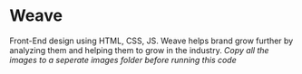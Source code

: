 # Weave
Front-End design using HTML, CSS, JS.
Weave helps brand grow further by analyzing them and helping them to grow in the industry.
*Copy all the images to a seperate images folder before running this code*
